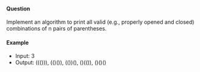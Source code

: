 #### Question

Implement an algorithm to print all valid (e.g., properly opened and closed) combinations of n pairs of parentheses.

#### Example

- Input: 3
- Output: ((())), (()()), (())(), ()(()), ()()()
